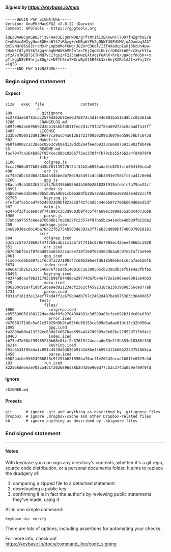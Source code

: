 ##### Signed by https://keybase.io/max
```
-----BEGIN PGP SIGNATURE-----
Version: GnuPG/MacGPG2 v2.0.22 (Darwin)
Comment: GPGTools - https://gpgtools.org

iQEcBAABCgAGBQJTjz9FAAoJEJgKPw0B/gTfYNYIAIzEKXwnFT709YfHZgPbsS/Q
C+oKBmcAHIyyUoe8OHkhHY47iRAzg+/eKRuW/Ph2g9NWE3GFUVMVjqADxobqJA5T
QmIvNHr86S8ZrrsM3+hLmpb0MofKWgjJGZXrCD6ol/I3T4XadcpIwkj3KcUn4pw+
7HxNsTdfyX55kYagq+nbgbHW68bMP4nTxcT6j2qo8iEuir/bBd8rWEF/cXqrhYiw
pfzA7n7KQBTSCTHNQ7vCifqs2rF2J3cWHwzGXtXqzFuARK+hr8/ugAocfnU5H++x
gTlkggN8VE9hrjvEGg/c+NTTh9ro7X8rwRyGt5R4Bk3xr6ejKXRe1AJt+xPojIY=
=CgZ8
-----END PGP SIGNATURE-----

```

<!-- END SIGNATURES -->

### Begin signed statement 

#### Expect

```
size   exec  file                contents                                                        
             ./                                                                                  
109            .gitignore        ec278daeb8f83cac2579d262b92ee6d7d872c4d1544e881ba515d8bcc05361ab
3286           CHANGELOG.md      b89fe962ae695692d3db19abb44011fec2d1cf9fd2f8ea69d72bc0aaadfa14ff
1483           LICENSE           333be7050513d91d9e77ca9acb4a91261721f0050209636076ed58676bfc643d
502            Makefile          960fe8002c2c2866c0963c9b0ed138dcb2a4feed693a3c668875935902f9b486
55             README.md         fac7947ca164bd97f854cec88bc0266773ec378f4fb79cb1554662a4fd4079f9
               lib/                                                                              
1100             colgrep.js      8cca2968a077b03d45b761139276f24f32b2a6948ada5fe825fcfd804105cda2
408              err.js          ac74e7dbc52d8da10a4544bbedb78619a5407cdcdbb3893e7584fc5ca41c8e0d
6260             gpg.js          68aca49cb3023b84fa7c7b3436b6856d1b160b201828f919afebfc7a79ae22cf
10991            index.js        0db004e6d3b606d0b5b385a9b91cbe6a8dfb20a793de8086e3084dae4d82ccf9
92793            keyring.js      efefb8fa25ced79524992309bf82282df42fc4d5c44e6b972700bd69d60ed5df
387              main.js         92476f33f1ce68c8f74c993c3b3d9603b9f435f44a69ec3098e552b0c4d736b8
3985             parse.js        57abc69755fc4eea76600b17082827fc23574fd7ba5b2a414cba40b89f0150a2
709            package.json      34e99830ec6b14ba78d22f62754b503de393a3ff7eb32d098bf7400079018181
               src/                                                                              
604              colgrep.iced    a3c53c57e739b9af47f7b8cdb31c3aaf3f7416c978e7905ec42bee4966bc3920
351              err.iced        db7ddbbfbe1f076ad895a83e22cac8e720f260768456dd6aa0c97e5faf7ae9e5
2061             gpg.iced        711eb4cd6636075cf6cdfa327100c47c69b286eefd61859656e1c6ca7aeb56fb
5674             index.iced      a0e6e71b262131c546976fc6adb140016c26380505cb2305dbcef01e4a3fbfa5
28498            keyring.iced    49374a8caaf86211795cb98f844d0ea29774da7be4e772e1e96eee9901a64bb3
225              main.iced       d06200c91a7f18bf1ece9ed92123ecf2362cf4592318ca23639b08356ce877ab
1731             parse.iced      f031af161d3e124ef77ed4ff2e679b84db797c2462d407be0975383c30400857
               test/                                                                             
                 files/                                                                          
1066               colgrep.iced  e055590058160122daaddaf0fe2784394981c3d599a86cfce892b31dc89e030f
360                error.iced    d47058171d6c5a61c57829d9b9fa05f6c06153ce899d6a6ae61dc13c32b956ac
1095               gpg.iced      fa2898ab0e413f32ec63da7e067bae699a4247d9399a8e02bc27d52d715b94c1
10403              index.iced    fb73ed7d38df999852f8b68e0fcf2c37615f24eaca8d83e2f9b353d18380f338
36214              keyring.iced  f91c6534f85e4a1c09144539d03026b9152e86e45b994312b6662233751868ca
1458               parse.iced    6502b4cbe550249868f8c9f257b621898ba76acf1e20242ecad1b811e0829c3d
183              run.iced        822568debeae702ca4d1f3026896d78b2d426e960d77cb3c374da059ef09f9fd
```

#### Ignore

```
/SIGNED.md
```

#### Presets

```
git      # ignore .git and anything as described by .gitignore files
dropbox  # ignore .dropbox-cache and other Dropbox-related files    
kb       # ignore anything as described by .kbignore files          
```

<!-- summarize version = 0.0.8 -->

### End signed statement

<hr>

#### Notes

With keybase you can sign any directory's contents, whether it's a git repo,
source code distribution, or a personal documents folder. It aims to replace the drudgery of:

  1. comparing a zipped file to a detached statement
  2. downloading a public key
  3. confirming it is in fact the author's by reviewing public statements they've made, using it

All in one simple command:

```bash
keybase dir verify
```

There are lots of options, including assertions for automating your checks.

For more info, check out https://keybase.io/docs/command_line/code_signing
